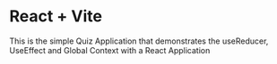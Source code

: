 # React + Vite

This is the simple Quiz Application that demonstrates the useReducer, UseEffect and Global Context with a React Application
